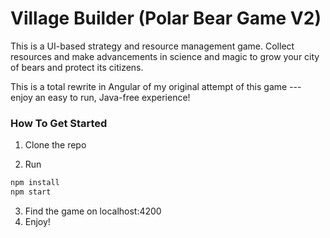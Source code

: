 # Village Builder (Polar Bear Game V2)

  

This is a UI-based strategy and resource management game. Collect resources and make advancements in science and magic to grow your city of bears and protect its citizens.

This is a total rewrite in Angular of my original attempt of this game --- enjoy an easy to run, Java-free experience!

### How To Get Started

1. Clone the repo

2. Run 

```sh
npm install
npm start
```

3. Find the game on localhost:4200
4. Enjoy!
